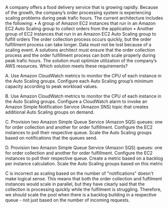 A company offers a food delivery service that is growing rapidly. Because of the growth, the company’s order processing system is experiencing scaling problems during peak trafic hours. The current architecture includes the following: 
• A group of Amazon EC2 instances that run in an Amazon EC2 Auto Scaling group to collect orders from the application 
• Another group of EC2 instances that run in an Amazon EC2 Auto Scaling group to fulfill orders 
The order collection process occurs quickly, but the order fulfillment process can take longer. Data must not be lost because of a scaling event. A solutions architect must ensure that the order collection process and the order fulfillment process can both scale properly during peak trafic hours. The solution must optimize utilization of the company’s AWS resources. Which solution meets these requirements? 

A. Use Amazon CloudWatch metrics to monitor the CPU of each instance in the Auto Scaling groups. Configure each Auto Scaling group’s minimum capacity according to peak workload values. 

B. Use Amazon CloudWatch metrics to monitor the CPU of each instance in the Auto Scaling groups. Configure a CloudWatch alarm to invoke an Amazon Simple Notification Service (Amazon SNS) topic that creates additional Auto Scaling groups on demand. 

C. Provision two Amazon Simple Queue Service (Amazon SQS) queues: one for order collection and another for order fulfillment. Configure the EC2 instances to poll their respective queue. Scale the Auto Scaling groups based on notifications that the queues send. 

D. Provision two Amazon Simple Queue Service (Amazon SQS) queues: one for order collection and another for order fulfillment. Configure the EC2 instances to poll their respective queue. Create a metric based on a backlog per instance calculation. Scale the Auto Scaling groups based on this metric

C is incorrect as scaling based on the number of "notifications" doesn't make logical sense. This means that both the order collection and fulfilment instances would scale in parallel, but they have clearly said that the collection is processing quickly while the fulfilment is struggling. Therefore, we should scale the pool when there is a backlog building in a respective queue - not just based on the number of incoming requests.